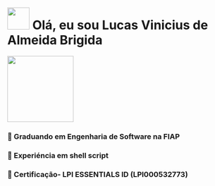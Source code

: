 #  <img height="50px" width="50px" src="https://cdn.jsdelivr.net/gh/devicons/devicon/icons/bash/bash-original.svg" /> Olá, eu sou Lucas Vinicius de Almeida Brigida 

<img src="https://camo.githubusercontent.com/c4045dfc0bdd097e3925760198c1a41f34c4a24adf401a7b1a10e3285b3237ca/68747470733a2f2f6d656469612e67697068792e636f6d2f6d656469612f76312e59326c6b505463354d4749334e6a45785954497a4f544d784d7a55354e444579597a56695a6d4d795954566d4f4755354e475577596a67305a4449774d5749355a6d45324e435a6a6444317a2f6c524c7a7262686d6835704666346a4f67612f67697068792e676966" width="150px" heidth="150px">

### 🎒 Graduando em Engenharia de Software na FIAP
### 🐚 Experiéncia em shell script
### 🐧 Certificação- LPI ESSENTIALS ID (LPI000532773)
